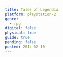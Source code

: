 ```yaml
---
title: Tales of Legendia
platform: playstation-2
genre:
  - rpg
digital: false
physical: true
guide: true
pending: false
posted: 2014-02-10
---
```

